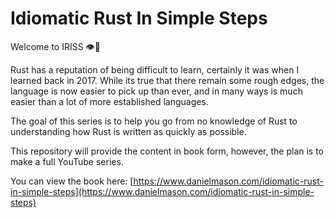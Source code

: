# Idiomatic Rust In Simple Steps

Welcome to IRISS 👁️🦀

Rust has a reputation of being difficult to learn, certainly it was when I learned back in 2017. While its true that
there remain some rough edges, the language is now easier to pick up than ever, and in many ways is much easier than
a lot of more established languages.

The goal of this series is to help you go from no knowledge of Rust to understanding how Rust is written as quickly as
possible.

This repository will provide the content in book form, however, the plan is to make a full YouTube series.

You can view the book here: [https://www.danielmason.com/idiomatic-rust-in-simple-steps](https://www.danielmason.com/idiomatic-rust-in-simple-steps)
